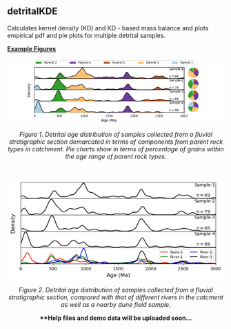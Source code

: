 ## detritalKDE
Calculates kernel density (KD) and KD - based mass balance and plots empirical pdf and pie plots for multiple detrital samples.
&nbsp;
&nbsp;
&nbsp;
 
<p align="left">
  <div class="text-purple">
    <b><a href="#" class="text-inherit">Example Figures</a></b>
  </div>
</p>

<p align="center">
  <img src="https://github.com/ramendra1990/detritalKDE/blob/master/demo%20figures/Figure_1.png">
</p>

<p align="center">
  <I>Figure 1. Detrital age distribution of samples collected from a fluvial stratigraphic section demarcated in terms of components from parent rock types in catchment. Pie charts show in terms of percentage of grains within the age range of parent rock types.</I>
</p>
&nbsp;
&nbsp;
&nbsp;
&nbsp;




<p align="center">
  <img src="https://github.com/ramendra1990/detritalKDE/blob/master/demo%20figures/Figure_2.png">
</p>

<p align="center">
  <I>Figure 2. Detrital age distribution of samples collected from a fluvial stratigraphic section, compared with that of different rivers in the catcment as well as a nearby dune field sample.</I>
</p>

<p align="center">
  <b>**Help files and demo data will be uploaded soon...</b>
</p>
